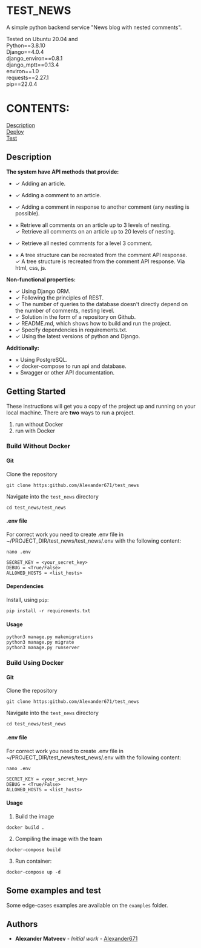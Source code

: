 
# TEST_NEWS

A simple python backend service "News blog with nested comments".

Tested on Ubuntu 20.04 and</br>
Python==3.8.10       </br>
Django==4.0.4        </br>
django_environ==0.8.1</br>
django_mptt==0.13.4  </br>
environ==1.0         </br>
requests==2.27.1     </br>
pip==22.0.4          </br>
# CONTENTS:
[Description](#description) </br>
[Deploy](#deploy)           </br>
[Test](#test)               </br>

## Description <a name="description"></a>
**The system have API methods that provide:**
- ✓ Adding an article.
- ✓ Adding a comment to an article.
- ✓ Adding a comment in response to another comment (any nesting is possible).
- × Retrieve all comments on an article up to 3 levels of nesting. <br>
  ✓ Retrieve all comments on an article up to 20 levels of nesting.

- ✓ Retrieve all nested comments for a level 3 comment.
- × A tree structure can be recreated from the comment API response.  
  ✓ A tree structure is recreated from the comment API response. Via html, css, js.

**Non-functional properties:**
- ✓ Using Django ORM.
- ✓ Following the principles of REST.
- ✓ The number of queries to the database doesn't directly depend on the number of comments, nesting level.
- ✓ Solution in the form of a repository on Github.
- ✓ README.md, which shows how to build and run the project. 
- ✓ Specify dependencies in requirements.txt.
- ✓ Using the latest versions of python and Django.

**Additionally:**
- × Using PostgreSQL.
- ✓ docker-compose to run api and database.
- × Swagger or other API documentation.



## Getting Started <a name="deploy"></a>
These instructions will get you a copy of the project up and running on your local machine. There are **two** ways to run a project.

1. run without Docker
2. run with Docker 

### Build Without Docker

#### Git

Clone the repository
```
git clone https:github.com/Alexander671/test_news
```

Navigate into the `test_news` directory
```
cd test_news/test_news
```

#### .env file

For correct work you need to create .env file in ~/PROJECT_DIR/test_news/test_news/.env
with the following content:

```
nano .env 
```

```
SECRET_KEY = <your_secret_key>
DEBUG = <True/False>
ALLOWED_HOSTS = <list_hosts>

```

#### Dependencies

Install, using `pip`:

```
pip install -r requirements.txt
```


#### Usage
```
python3 manage.py makemigrations
python3 manage.py migrate
python3 manage.py runserver
```

### Build Using Docker

#### Git

Clone the repository
```
git clone https:github.com/Alexander671/test_news
```

Navigate into the `test_news` directory
```
cd test_news/test_news
```

#### .env file

For correct work you need to create .env file in ~/PROJECT_DIR/test_news/test_news/.env
with the following content:

```
nano .env 
```

```
SECRET_KEY = <your_secret_key>
DEBUG = <True/False>
ALLOWED_HOSTS = <list_hosts>

```

#### Usage

1. Build the image

`docker build .`

2. Сompiling the image with the team

`docker-compose build`

3. Run container:

`docker-compose up -d`

## Some examples and test <a name="test"></a>

Some edge-cases examples are available on the `examples` folder. 

## Authors

* **Alexander Matveev** - *Initial work* - [Alexander671](https://github.com/Alexander671)

